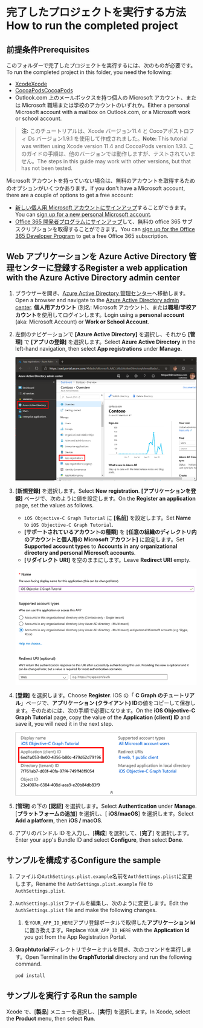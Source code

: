 # <a name="how-to-run-the-completed-project"></a><span data-ttu-id="9082d-101">完了したプロジェクトを実行する方法</span><span class="sxs-lookup"><span data-stu-id="9082d-101">How to run the completed project</span></span>

## <a name="prerequisites"></a><span data-ttu-id="9082d-102">前提条件</span><span class="sxs-lookup"><span data-stu-id="9082d-102">Prerequisites</span></span>

<span data-ttu-id="9082d-103">このフォルダーで完了したプロジェクトを実行するには、次のものが必要です。</span><span class="sxs-lookup"><span data-stu-id="9082d-103">To run the completed project in this folder, you need the following:</span></span>

- [<span data-ttu-id="9082d-104">Xcode</span><span class="sxs-lookup"><span data-stu-id="9082d-104">Xcode</span></span>](https://developer.apple.com/xcode/)
- [<span data-ttu-id="9082d-105">CocoaPods</span><span class="sxs-lookup"><span data-stu-id="9082d-105">CocoaPods</span></span>](https://cocoapods.org)
- <span data-ttu-id="9082d-106">Outlook.com 上のメールボックスを持つ個人の Microsoft アカウント、または Microsoft 職場または学校のアカウントのいずれか。</span><span class="sxs-lookup"><span data-stu-id="9082d-106">Either a personal Microsoft account with a mailbox on Outlook.com, or a Microsoft work or school account.</span></span>

> <span data-ttu-id="9082d-107">**注:** このチュートリアルは、Xcode バージョン11.4 と Cocoアポストロフィ Ds バージョン1.9.1 を使用して作成されました。</span><span class="sxs-lookup"><span data-stu-id="9082d-107">**Note:** This tutorial was written using Xcode version 11.4 and CocoaPods version 1.9.1.</span></span> <span data-ttu-id="9082d-108">このガイドの手順は、他のバージョンでは動作しますが、テストされていません。</span><span class="sxs-lookup"><span data-stu-id="9082d-108">The steps in this guide may work with other versions, but that has not been tested.</span></span>

<span data-ttu-id="9082d-109">Microsoft アカウントを持っていない場合は、無料のアカウントを取得するためのオプションがいくつかあります。</span><span class="sxs-lookup"><span data-stu-id="9082d-109">If you don't have a Microsoft account, there are a couple of options to get a free account:</span></span>

- <span data-ttu-id="9082d-110">[新しい個人用 Microsoft アカウントにサインアップ](https://signup.live.com/signup?wa=wsignin1.0&rpsnv=12&ct=1454618383&rver=6.4.6456.0&wp=MBI_SSL_SHARED&wreply=https://mail.live.com/default.aspx&id=64855&cbcxt=mai&bk=1454618383&uiflavor=web&uaid=b213a65b4fdc484382b6622b3ecaa547&mkt=E-US&lc=1033&lic=1)することができます。</span><span class="sxs-lookup"><span data-stu-id="9082d-110">You can [sign up for a new personal Microsoft account](https://signup.live.com/signup?wa=wsignin1.0&rpsnv=12&ct=1454618383&rver=6.4.6456.0&wp=MBI_SSL_SHARED&wreply=https://mail.live.com/default.aspx&id=64855&cbcxt=mai&bk=1454618383&uiflavor=web&uaid=b213a65b4fdc484382b6622b3ecaa547&mkt=E-US&lc=1033&lic=1).</span></span>
- <span data-ttu-id="9082d-111">[Office 365 開発者プログラムにサインアップ](https://developer.microsoft.com/office/dev-program)して、無料の office 365 サブスクリプションを取得することができます。</span><span class="sxs-lookup"><span data-stu-id="9082d-111">You can [sign up for the Office 365 Developer Program](https://developer.microsoft.com/office/dev-program) to get a free Office 365 subscription.</span></span>

## <a name="register-a-web-application-with-the-azure-active-directory-admin-center"></a><span data-ttu-id="9082d-112">Web アプリケーションを Azure Active Directory 管理センターに登録する</span><span class="sxs-lookup"><span data-stu-id="9082d-112">Register a web application with the Azure Active Directory admin center</span></span>

1. <span data-ttu-id="9082d-113">ブラウザーを開き、[Azure Active Directory 管理センター](https://aad.portal.azure.com)へ移動します。</span><span class="sxs-lookup"><span data-stu-id="9082d-113">Open a browser and navigate to the [Azure Active Directory admin center](https://aad.portal.azure.com).</span></span> <span data-ttu-id="9082d-114">**個人用アカウント** (別名: Microsoft アカウント)、または**職場/学校アカウント**を使用してログインします。</span><span class="sxs-lookup"><span data-stu-id="9082d-114">Login using a **personal account** (aka: Microsoft Account) or **Work or School Account**.</span></span>

1. <span data-ttu-id="9082d-115">左側のナビゲーションで **[Azure Active Directory]** を選択し、それから **[管理]** で **[アプリの登録]** を選択します。</span><span class="sxs-lookup"><span data-stu-id="9082d-115">Select **Azure Active Directory** in the left-hand navigation, then select **App registrations** under **Manage**.</span></span>

    ![<span data-ttu-id="9082d-116">アプリの登録のスクリーンショット</span><span class="sxs-lookup"><span data-stu-id="9082d-116">A screenshot of the App registrations</span></span> ](/tutorial/images/aad-portal-app-registrations.png)

1. <span data-ttu-id="9082d-117">**[新規登録]** を選択します。</span><span class="sxs-lookup"><span data-stu-id="9082d-117">Select **New registration**.</span></span> <span data-ttu-id="9082d-118">**[アプリケーションを登録]** ページで、次のように値を設定します。</span><span class="sxs-lookup"><span data-stu-id="9082d-118">On the **Register an application** page, set the values as follows.</span></span>

    - <span data-ttu-id="9082d-119">`iOS Objective-C Graph Tutorial` に **[名前]** を設定します。</span><span class="sxs-lookup"><span data-stu-id="9082d-119">Set **Name** to `iOS Objective-C Graph Tutorial`.</span></span>
    - <span data-ttu-id="9082d-120">**[サポートされているアカウントの種類]** を **[任意の組織のディレクトリ内のアカウントと個人用の Microsoft アカウント]** に設定します。</span><span class="sxs-lookup"><span data-stu-id="9082d-120">Set **Supported account types** to **Accounts in any organizational directory and personal Microsoft accounts**.</span></span>
    - <span data-ttu-id="9082d-121">**[リダイレクト URI]** を空のままにします。</span><span class="sxs-lookup"><span data-stu-id="9082d-121">Leave **Redirect URI** empty.</span></span>

    ![[アプリケーションを登録する] ページのスクリーンショット](/tutorial/images/aad-register-an-app.png)

1. <span data-ttu-id="9082d-123">**[登録]** を選択します。</span><span class="sxs-lookup"><span data-stu-id="9082d-123">Choose **Register**.</span></span> <span data-ttu-id="9082d-124">IOS の「 **C Graph のチュートリアル**」ページで、**アプリケーション (クライアント) ID**の値をコピーして保存します。そのためには、次の手順で必要になります。</span><span class="sxs-lookup"><span data-stu-id="9082d-124">On the **iOS Objective-C Graph Tutorial** page, copy the value of the **Application (client) ID** and save it, you will need it in the next step.</span></span>

    ![新しいアプリ登録のアプリケーション ID のスクリーンショット](/tutorial/images/aad-application-id.png)

1. <span data-ttu-id="9082d-126">**[管理]** の下の **[認証]** を選択します。</span><span class="sxs-lookup"><span data-stu-id="9082d-126">Select **Authentication** under **Manage**.</span></span> <span data-ttu-id="9082d-127">[**プラットフォームの追加**] を選択し、[ **iOS/macOS**] を選択します。</span><span class="sxs-lookup"><span data-stu-id="9082d-127">Select **Add a platform**, then **iOS / macOS**.</span></span>

1. <span data-ttu-id="9082d-128">アプリのバンドル ID を入力し、[**構成**] を選択して、[**完了**] を選択します。</span><span class="sxs-lookup"><span data-stu-id="9082d-128">Enter your app's Bundle ID and select **Configure**, then select **Done**.</span></span>

## <a name="configure-the-sample"></a><span data-ttu-id="9082d-129">サンプルを構成する</span><span class="sxs-lookup"><span data-stu-id="9082d-129">Configure the sample</span></span>

1. <span data-ttu-id="9082d-130">ファイルの`AuthSettings.plist.example`名前を`AuthSettings.plist`に変更します。</span><span class="sxs-lookup"><span data-stu-id="9082d-130">Rename the `AuthSettings.plist.example` file to `AuthSettings.plist`.</span></span>
1. <span data-ttu-id="9082d-131">`AuthSettings.plist`ファイルを編集し、次のように変更します。</span><span class="sxs-lookup"><span data-stu-id="9082d-131">Edit the `AuthSettings.plist` file and make the following changes.</span></span>
    1. <span data-ttu-id="9082d-132">を`YOUR_APP_ID_HERE`アプリ登録ポータルで取得した**アプリケーション Id**に置き換えます。</span><span class="sxs-lookup"><span data-stu-id="9082d-132">Replace `YOUR_APP_ID_HERE` with the **Application Id** you got from the App Registration Portal.</span></span>
1. <span data-ttu-id="9082d-133">**Graphtutorial**ディレクトリでターミナルを開き、次のコマンドを実行します。</span><span class="sxs-lookup"><span data-stu-id="9082d-133">Open Terminal in the **GraphTutorial** directory and run the following command.</span></span>

    ```Shell
    pod install
    ```

## <a name="run-the-sample"></a><span data-ttu-id="9082d-134">サンプルを実行する</span><span class="sxs-lookup"><span data-stu-id="9082d-134">Run the sample</span></span>

<span data-ttu-id="9082d-135">Xcode で、[**製品**] メニューを選択し、[**実行**] を選択します。</span><span class="sxs-lookup"><span data-stu-id="9082d-135">In Xcode, select the **Product** menu, then select **Run**.</span></span>
